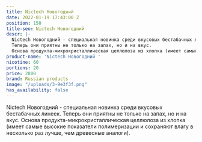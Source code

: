 ```yaml
---
title: Nictech Новогодний
date: 2022-01-19 17:43:00 Z
position: 150
title-seo: Nictech Новогодний
descr: |-
  Nictech Новогодний - cпециальная новинка среди вкусовых бестабачных линеек.
  Теперь они приятны не только на запах, но и на вкус.
  Основа продукта-микрокристаллическая целлюлоза из хлопка (имеет самые высокие показатели полимеризации и сохраняют влагу в несколько раз лучше, чем древесные аналоги).
product-name: 'Nictech Новогодний '
nicotine: 60
portions: 20
price: 2800
brand: Russian products
image: "/uploads/3-9e3f3f.png"
has_availability: false
---
```


Nictech Новогодний - cпециальная новинка среди вкусовых бестабачных линеек.
Теперь они приятны не только на запах, но и на вкус.
Основа продукта-микрокристаллическая целлюлоза из хлопка (имеет самые высокие показатели полимеризации и сохраняют влагу в несколько раз лучше, чем древесные аналоги).
